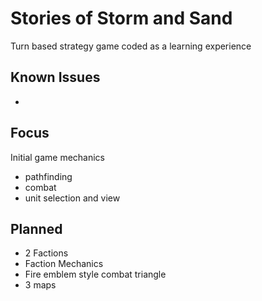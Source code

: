 # Stories of Storm and Sand
Turn based strategy game coded as a learning experience

## Known Issues
-

##  Focus
Initial game mechanics 
- pathfinding 
- combat
- unit selection and view
## Planned
- 2 Factions
- Faction Mechanics
- Fire emblem style combat triangle
- 3 maps